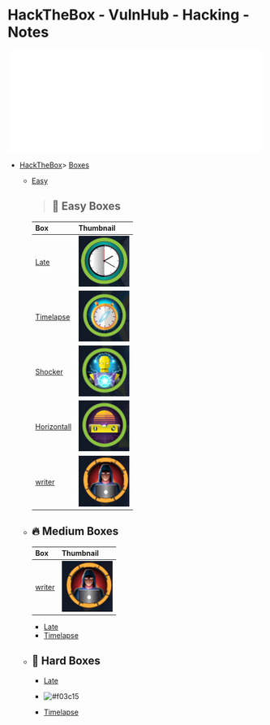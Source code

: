 # HackTheBox - VulnHub - Hacking - Notes 

<div align="center">
    <img src="example.svg" width="800" height="200" alt="css-in-readme">
   
</div>





- [HackTheBox](#hackthebox)> [Boxes](Boxes)
    - [Easy](Boxes/Easy)
      > ## 🚀 Easy Boxes
      > 
      > 
		| Box | Thumbnail |
		| --- | --------- |
		| [Late](HackTheBox/Boxes/Easy/Late/Late.md) | <a href="HackTheBox/Boxes/Easy/Late/Late.md"><img src="thumbnails/late.png" alt="late thumbnail" 		style="width: 100px; height: 100px; object-fit: cover;"></a> |
		| [Timelapse](HackTheBox/Boxes/Easy/Timelapse/Timelapse.md) | <a href="HackTheBox/Boxes/Easy/Timelapse/Timelapse.md"><img 								src="thumbnails/timelapse.png" alt="Timelapse thumbnail" style="width: 100px; height: 100px; object-fit: cover;"></a> |
		| [Shocker](HackTheBox/Boxes/Easy/Shocker/Shocker.md) | <a href="HackTheBox/Boxes/Easy/Shocker/Shocker.md"><img src="thumbnails/shocker.png" 			alt="shocker thumbnail" style="width: 100px; height: 100px; object-fit: cover;"></a> |
		| [Horizontall](HackTheBox/Boxes/Easy/horizontall.md) | <a href="HackTheBox/Boxes/Easy/horizontall.md"><img src="thumbnails/horizontall.png" 			alt="shocker thumbnail" style="width: 100px; height: 100px; object-fit: cover;"></a> |
		| [writer](HackTheBox/Boxes/Easy/writer.md) | <a href="HackTheBox/Boxes/Easy/writer.md"><img src="thumbnails/writer.png"                      alt="writer thumbnail" style="width: 100px; height: 100px; object-fit: cover;"></a> |

                
    - ## 🔥 Medium Boxes
      > 
      > 
		| Box | Thumbnail |
		| --- | --------- |
		| [writer](HackTheBox/Boxes/Medium/writer.md) | <a href="HackTheBox/Boxes/Medium/writer.md"><img src="thumbnails/writer.png"                      alt="writer thumbnail" style="width: 100px; height: 100px; object-fit: cover;"></a> |
      - [Late](Boxes/Easy/Late/Late.md)
      - [Timelapse](Boxes/Easy/Late/Late.md)
      
    - ## 💪 Hard Boxes
      - [Late](Boxes/Easy/Late/Late.md)
      - ![#f03c15](https://placehold.it/15/f03c15/000000?text=+) 

      - [Timelapse](Boxes/Easy/Late/Late.md)

